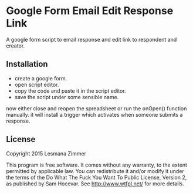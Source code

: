 Google Form Email Edit Response Link
====================================

A google form script to email response and edit link to respondent and creator.

Installation
------------

* create a google form.
* open script editor.
* copy the code and paste it in the script editor.
* save the script under some sensible name.

now either close and reopen the spreadsheet
or run the onOpen() function manually.
it will install a trigger which activates when someone submits a response.

License
-------

Copyright 2015 Lesmana Zimmer

This program is free software. It comes without any warranty, to
the extent permitted by applicable law. You can redistribute it
and/or modify it under the terms of the Do What The Fuck You Want
To Public License, Version 2, as published by Sam Hocevar. See
http://www.wtfpl.net/ for more details.

